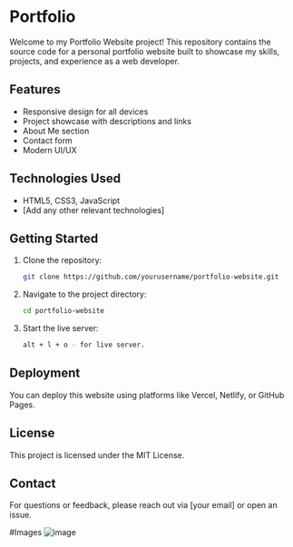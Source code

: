 # Portfolio
 
Welcome to my Portfolio Website project! This repository contains the source code for a personal portfolio website built to showcase my skills, projects, and experience as a web developer.

## Features

- Responsive design for all devices
- Project showcase with descriptions and links
- About Me section
- Contact form
- Modern UI/UX

## Technologies Used

- HTML5, CSS3, JavaScript
- [Add any other relevant technologies]

## Getting Started

1. Clone the repository:
    ```bash
    git clone https://github.com/yourusername/portfolio-website.git
    ```
2. Navigate to the project directory:
    ```bash
    cd portfolio-website
    ```
3. Start the live server:
    ```bash
    alt + l + o - for live server.
    ```

## Deployment

You can deploy this website using platforms like Vercel, Netlify, or GitHub Pages.

## License

This project is licensed under the MIT License.

## Contact

For questions or feedback, please reach out via [your email] or open an issue.

#Images
![image](https://github.com/user-attachments/assets/43e5a5d3-ae6c-4681-a34f-5e739325a198)

